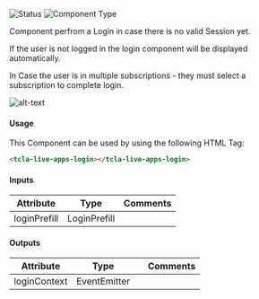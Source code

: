 
![Status][auto] ![Component Type][top] <!--Component Meta {"created_by":"JS", "reviewed_by":"JG", "last_modified_by":"JS", "comment":"wrapper"} Component Meta -->


<p>Component perfrom a Login in case there is no valid Session yet.</p>

<p>If the user is not logged in the login component will be displayed automatically.

In Case the user is in multiple subscriptions - they must select a subscription to complete login.</p>

<p><img src="../Login.png" alt="alt-text" class="img-responsive" title="Image"></p>



#### Usage


This Component can be used by using the following HTML Tag:

```html
<tcla-live-apps-login></tcla-live-apps-login>
```

#### Inputs

Attribute | Type | Comments
--- | --- | ---
loginPrefill | LoginPrefill | 

#### Outputs

Attribute | Type |   | Comments
--- | --- | --- | ---
loginContext | EventEmitter<LoginContext> |   |  


[auto]: https://img.shields.io/badge/Status-auto%20generated-lightgrey.svg?style=flat "auto generated"

[manually]: https://img.shields.io/badge/Status-manually%20created-yellow.svg?style=flat "manually created"

[draft]: https://img.shields.io/badge/Status-draft-red.svg?style=flat "draft"

[review]: https://img.shields.io/badge/Status-need%20review-yellowgreen.svg?style=flat "need review"

[review done]: https://img.shields.io/badge/Status-review%20done-green.svg?style=flat "review done"

[finalized]: https://img.shields.io/badge/Status-finalized-brightgreen.svg?style=flat "finalized"

[top]: https://img.shields.io/badge/Component%20Type-Top-blue.svg?style=flat "top Component"

[major]: https://img.shields.io/badge/Component%20Type-major%20Component-blue.svg?style=flat "major Component"

[minor]: https://img.shields.io/badge/Component%20Type-minor%20Component-blue.svg?style=flat "minor Component"


